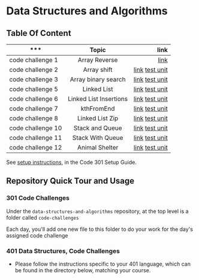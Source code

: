 # Data Structures and Algorithms

## Table Of Content

| ***        | Topic           | link  |
| ------------- |:-------------:| -----:|
| code challenge 1      | Array Reverse | [link](challenges/arrayReverse/array-reverse.js) |
| code challenge 2      | Array shift      |   [link](challenges/arrayShift/array-shift.js) [test unit](challenges/__tests__/array-shift.test.js) |
| code challenge 3      | Array binary search      |   [link](challenges/arrayBinarySearch/array-binary-search.js) [test unit](challenges/__tests__/array-binary-search.test.js) |
| code challenge 5      | Linked List      |   [link](Data-Structures/linkedList/linked-list.js) [test unit](Data-Structures/__tests__/linked-list.test.js) |
| code challenge 6      | Linked List Insertions      |   [link](Data-Structures/linkedList/linked-list.js) [test unit](Data-Structures/__tests__/linked-list.test.js) |
| code challenge 7      | kthFromEnd      |   [link](Data-Structures/linkedList/linked-list.js) [test unit](Data-Structures/__tests__/linked-list.test.js) |
| code challenge 8      | Linked List Zip      |   [link](Data-Structures/linkedList/linked-list.js) [test unit](Data-Structures/linkedList/__tests__/linked-list.test.js) |
| code challenge 10      | Stack and Queue      |   [link](Data-Structures/stacksAndQueues/stacks-and-queues.js) [test unit](Data-Structures/stacksAndQueues/__tests__/stack-and-queue.test.js) |
| code challenge 11      | Stack With Queue      |   [link](challenges/queueWithStacks/queue-with-stacks.js) [test unit](challenges/__tests__/queue-with-stacks.test.js) |
| code challenge 12      | Animal Shelter      |   [link](challenges/fifoAnimalShelter/fifo-animal-shelter.js) [test unit](challenges/__tests__/fifo-animal-shelter.test.js) |

See [setup instructions](https://codefellows.github.io/setup-guide/code-301/3-code-challenges), in the Code 301 Setup Guide.

## Repository Quick Tour and Usage

### 301 Code Challenges

Under the `data-structures-and-algorithms` repository, at the top level is a folder called `code-challenges`

Each day, you'll add one new file to this folder to do your work for the day's assigned code challenge

### 401 Data Structures, Code Challenges

- Please follow the instructions specific to your 401 language, which can be found in the directory below, matching your course.
